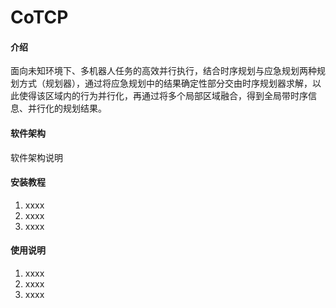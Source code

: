 # CoTCP

#### 介绍
面向未知环境下、多机器人任务的高效并行执行，结合时序规划与应急规划两种规划方式（规划器），通过将应急规划中的结果确定性部分交由时序规划器求解，以此使得该区域内的行为并行化，再通过将多个局部区域融合，得到全局带时序信息、并行化的规划结果。


#### 软件架构
软件架构说明


#### 安装教程
1.  xxxx
2.  xxxx
3.  xxxx


#### 使用说明

1.  xxxx
2.  xxxx
3.  xxxx
